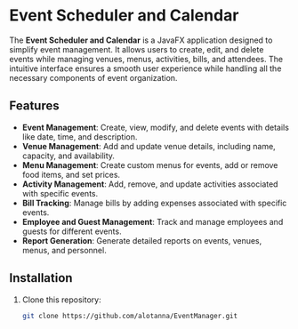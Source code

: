 # Event Scheduler and Calendar

The **Event Scheduler and Calendar** is a JavaFX application designed to simplify event management. It allows users to create, edit, and delete events while managing venues, menus, activities, bills, and attendees. The intuitive interface ensures a smooth user experience while handling all the necessary components of event organization.

## Features

- **Event Management**: Create, view, modify, and delete events with details like date, time, and description.
- **Venue Management**: Add and update venue details, including name, capacity, and availability.
- **Menu Management**: Create custom menus for events, add or remove food items, and set prices.
- **Activity Management**: Add, remove, and update activities associated with specific events.
- **Bill Tracking**: Manage bills by adding expenses associated with specific events.
- **Employee and Guest Management**: Track and manage employees and guests for different events.
- **Report Generation**: Generate detailed reports on events, venues, menus, and personnel.

## Installation

1. Clone this repository:
   ```bash
   git clone https://github.com/alotanna/EventManager.git


